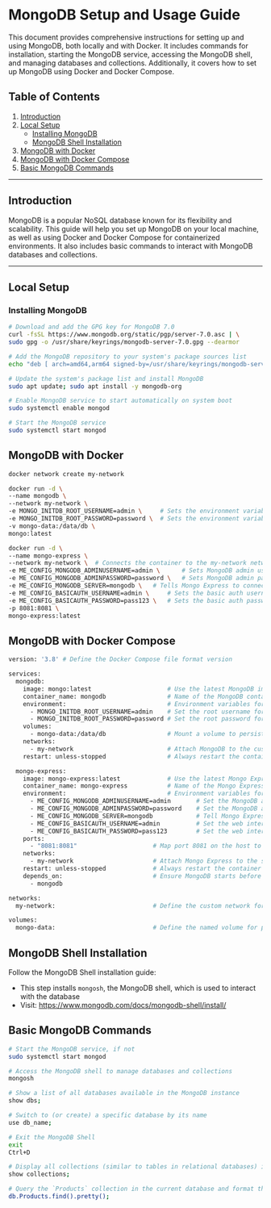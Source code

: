 # MongoDB Setup and Usage Guide

This document provides comprehensive instructions for setting up and using MongoDB, both locally and with Docker. It includes commands for installation, starting the MongoDB service, accessing the MongoDB shell, and managing databases and collections. Additionally, it covers how to set up MongoDB using Docker and Docker Compose.

## Table of Contents

1. [Introduction](#introduction)
2. [Local Setup](#local-setup)
    - [Installing MongoDB](#installing-mongodb)
    - [MongoDB Shell Installation](#mongodb-shell-installation)
3. [MongoDB with Docker](#mongodb-with-docker)
4. [MongoDB with Docker Compose](#mongodb-with-docker-compose)
5. [Basic MongoDB Commands](#basic-mongodb-commands)

---

## Introduction

MongoDB is a popular NoSQL database known for its flexibility and scalability. This guide will help you set up MongoDB on your local machine, as well as using Docker and Docker Compose for containerized environments. It also includes basic commands to interact with MongoDB databases and collections.

---

## Local Setup

### Installing MongoDB

```bash
# Download and add the GPG key for MongoDB 7.0
curl -fsSL https://www.mongodb.org/static/pgp/server-7.0.asc | \
sudo gpg -o /usr/share/keyrings/mongodb-server-7.0.gpg --dearmor 

# Add the MongoDB repository to your system's package sources list
echo "deb [ arch=amd64,arm64 signed-by=/usr/share/keyrings/mongodb-server-7.0.gpg ] https://repo.mongodb.org/apt/ubuntu jammy/mongodb-org/7.0 multiverse" | sudo tee /etc/apt/sources.list.d/mongodb-org-7.0.list

# Update the system's package list and install MongoDB
sudo apt update; sudo apt install -y mongodb-org

# Enable MongoDB service to start automatically on system boot
sudo systemctl enable mongod

# Start the MongoDB service
sudo systemctl start mongod
```

## MongoDB with Docker

```bash
docker network create my-network

docker run -d \
--name mongodb \
--network my-network \
-e MONGO_INITDB_ROOT_USERNAME=admin \     # Sets the environment variable for MongoDB's `root` username.
-e MONGO_INITDB_ROOT_PASSWORD=password \  # Sets the environment variable forMongoDB's root password
-v mongo-data:/data/db \
mongo:latest

docker run -d \
--name mongo-express \
--network my-network \  # Connects the container to the my-network network (shared with the MongoDB container)
-e ME_CONFIG_MONGODB_ADMINUSERNAME=admin \      # Sets MongoDB admin username (same as in MongoDB)
-e ME_CONFIG_MONGODB_ADMINPASSWORD=password \   # Sets MongoDB admin password (same as in MongoDB)
-e ME_CONFIG_MONGODB_SERVER=mongodb \   # Tells Mongo Express to connect to the MongoDB container by name (mongodb) 
-e ME_CONFIG_BASICAUTH_USERNAME=admin \     # Sets the basic auth username for the Mongo Express interface
-e ME_CONFIG_BASICAUTH_PASSWORD=pass123 \   # Sets the basic auth password for the Mongo Express interface
-p 8081:8081 \
mongo-express:latest
```

## MongoDB with Docker Compose

```bash
version: '3.8' # Define the Docker Compose file format version

services:
  mongodb:
    image: mongo:latest                     # Use the latest MongoDB image
    container_name: mongodb                 # Name of the MongoDB container
    environment:                            # Environment variables for MongoDB setup
      - MONGO_INITDB_ROOT_USERNAME=admin    # Set the root username for MongoDB
      - MONGO_INITDB_ROOT_PASSWORD=password # Set the root password for MongoDB
    volumes:
      - mongo-data:/data/db                 # Mount a volume to persist database data
    networks:
      - my-network                          # Attach MongoDB to the custom network
    restart: unless-stopped                 # Always restart the container unless it is explicitly stopped

  mongo-express:
    image: mongo-express:latest             # Use the latest Mongo Express image
    container_name: mongo-express           # Name of the Mongo Express container
    environment:                            # Environment variables for Mongo Express setup
      - ME_CONFIG_MONGODB_ADMINUSERNAME=admin       # Set the MongoDB admin username
      - ME_CONFIG_MONGODB_ADMINPASSWORD=password    # Set the MongoDB admin password
      - ME_CONFIG_MONGODB_SERVER=mongodb            # Tell Mongo Express to connect to the MongoDB container
      - ME_CONFIG_BASICAUTH_USERNAME=admin          # Set the web interface username
      - ME_CONFIG_BASICAUTH_PASSWORD=pass123        # Set the web interface password
    ports:
      - "8081:8081"                     # Map port 8081 on the host to port 8081 in the container
    networks:
      - my-network                      # Attach Mongo Express to the same custom network as MongoDB
    restart: unless-stopped             # Always restart the container unless it is explicitly stopped
    depends_on:                         # Ensure MongoDB starts before Mongo Express
      - mongodb

networks:
  my-network:                           # Define the custom network for inter-container communication

volumes:
  mongo-data:                           # Define the named volume for persisting MongoDB data
```

## MongoDB Shell Installation

Follow the MongoDB Shell installation guide:

- This step installs `mongosh`, the MongoDB shell, which is used to interact with the database
- Visit: https://www.mongodb.com/docs/mongodb-shell/install/

## Basic MongoDB Commands

```bash
# Start the MongoDB service, if not
sudo systemctl start mongod

# Access the MongoDB shell to manage databases and collections
mongosh

# Show a list of all databases available in the MongoDB instance
show dbs;

# Switch to (or create) a specific database by its name
use db_name;

# Exit the MongoDB Shell
exit
Ctrl+D 

# Display all collections (similar to tables in relational databases) in the selected database
show collections;

# Query the `Products` collection in the current database and format the results for readability
db.Products.find().pretty();
```
